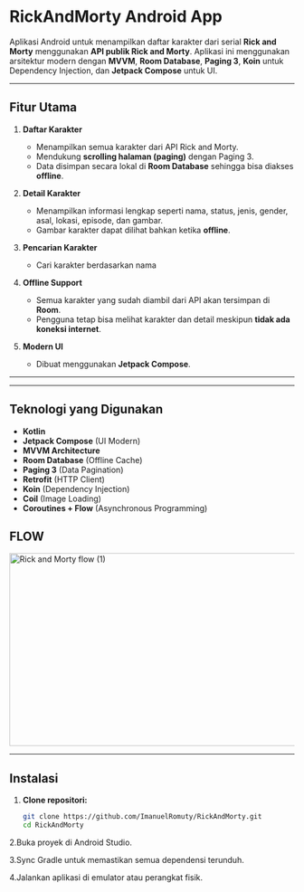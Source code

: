 # RickAndMorty Android App

Aplikasi Android untuk menampilkan daftar karakter dari serial **Rick and Morty** menggunakan **API publik Rick and Morty**. Aplikasi ini menggunakan arsitektur modern dengan **MVVM**, **Room Database**, **Paging 3**, **Koin** untuk Dependency Injection, dan **Jetpack Compose** untuk UI.

---

## Fitur Utama

1. **Daftar Karakter**  
   - Menampilkan semua karakter dari API Rick and Morty.  
   - Mendukung **scrolling halaman (paging)** dengan Paging 3.  
   - Data disimpan secara lokal di **Room Database** sehingga bisa diakses **offline**.

2. **Detail Karakter**  
   - Menampilkan informasi lengkap seperti nama, status, jenis, gender, asal, lokasi, episode, dan gambar.  
   - Gambar karakter dapat dilihat bahkan ketika **offline**.

3. **Pencarian Karakter**  
   - Cari karakter berdasarkan nama 

4. **Offline Support**  
   - Semua karakter yang sudah diambil dari API akan tersimpan di **Room**.  
   - Pengguna tetap bisa melihat karakter dan detail meskipun **tidak ada koneksi internet**.

5. **Modern UI**  
   - Dibuat menggunakan **Jetpack Compose**.  


---


---

## Teknologi yang Digunakan

- **Kotlin**  
- **Jetpack Compose** (UI Modern)  
- **MVVM Architecture**  
- **Room Database** (Offline Cache)  
- **Paging 3** (Data Pagination)  
- **Retrofit** (HTTP Client)  
- **Koin** (Dependency Injection)  
- **Coil** (Image Loading)  
- **Coroutines + Flow** (Asynchronous Programming)

## FLOW
<img width="792" height="341" alt="Rick and Morty flow (1)" src="https://github.com/user-attachments/assets/97899338-e000-43e8-abd5-4ba4625019cf" />

---

## Instalasi

1. **Clone repositori:**
   ```bash
   git clone https://github.com/ImanuelRomuty/RickAndMorty.git
   cd RickAndMorty

2.Buka proyek di Android Studio.

3.Sync Gradle untuk memastikan semua dependensi terunduh.

4.Jalankan aplikasi di emulator atau perangkat fisik.


